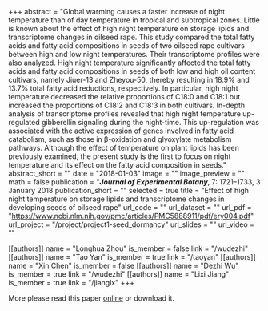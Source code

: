 +++
abstract = "Global warming causes a faster increase of night temperature than of day temperature in tropical and subtropical zones. Little is known about the effect of high night temperature on storage lipids and transcriptome changes in oilseed rape. This study compared the total fatty acids and fatty acid compositions in seeds of two oilseed rape cultivars between high and low night temperatures. Their transcriptome profiles were also analyzed. High night temperature significantly affected the total fatty acids and fatty acid compositions in seeds of both low and high oil content cultivars, namely Jiuer-13 and Zheyou-50, thereby resulting in 18.9% and 13.7% total fatty acid reductions, respectively.
In particular, high night temperature decreased the relative proportions of C18:0 and C18:1 but increased the proportions of C18:2 and C18:3 in both cultivars. In-depth analysis of transcriptome profiles revealed that high night temperature up-regulated gibberellin signaling during the night-time. This up-regulation was associated with the active expression of genes involved in fatty acid catabolism, such as those in β-oxidation and glyoxylate metabolism pathways. Although the effect of temperature on plant lipids has been previously examined, the present study is the first to focus on night temperature and its effect on the fatty acid composition in seeds."
abstract_short = ""
date = "2018-01-03"
image = ""
image_preview = ""
math = false
publication = "***Journal of Experimental Botany***, 7: 1721–1733, 3 January 2018
publication_short = ""
selected = true
title = "Effect of high night temperature on storage lipids and transcriptome changes in developing seeds of oilseed rape"
url_code = ""
url_dataset = ""
url_pdf = "https://www.ncbi.nlm.nih.gov/pmc/articles/PMC5888911/pdf/ery004.pdf"
url_project = "/project/project1-seed_dormancy"
url_slides = ""
url_video = ""

[[authors]]
    name = "Longhua Zhou"
    is_member = false
    link = "/wudezhi"
[[authors]]
    name = "Tao Yan"
    is_member = true
    link = "/taoyan"
[[authors]]
    name = "Xin Chen"
    is_member = false
[[authors]]
    name = "Dezhi Wu"
    is_member = true
    link = "/wudezhi"
[[authors]]
    name = "Lixi Jiang"
    is_member = true
    link = "/jianglx"
+++


More please read this paper [online](https://www.ncbi.nlm.nih.gov/pmc/articles/PMC5888911/pdf/ery004.pdf) or download it.


